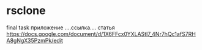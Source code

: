 # rsclone
final task
приложение  ....ссылка....
статья  https://docs.google.com/document/d/1X6FFcx0YXLAStl7_4Nr7hQc1afS7RHA8gNgX35PzmPk/edit
